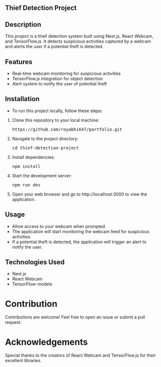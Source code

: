 ## Thief Detection Project

## Description
This project is a thief detection system built using Next.js, React Webcam, and TensorFlow.js. It detects suspicious activities captured by a webcam and alerts the user if a potential theft is detected.

## Features
   - Real-time webcam monitoring for suspicious activities
   - TensorFlow.js integration for object detection
   - Alert system to notify the user of potential theft

## Installation
- To run this project locally, follow these steps:
1. Clone this repository to your local machine:
    <pre>https://github.com/royabhi647/portfolio.git</pre>
2. Navigate to the project directory:
    <pre>cd thief-detection-project</pre>
3. Install dependencies:
    <pre>npm install</pre>
4. Start the development server:
    <pre>npm run dev</pre>
5. Open your web browser and go to http://localhost:3000 to view the application.

## Usage
   - Allow access to your webcam when prompted.
   - The application will start monitoring the webcam feed for suspicious activities.
   - If a potential theft is detected, the application will trigger an alert to notify the user.

## Technologies Used
   * Next.js
   * React Webcam
   * TensorFlow-models

# Contribution
Contributions are welcome! Feel free to open an issue or submit a pull request.

# Acknowledgements
Special thanks to the creators of React Webcam and TensorFlow.js for their excellent libraries.